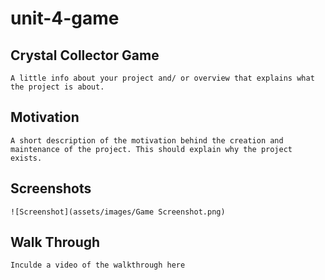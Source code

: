 # unit-4-game
## Crystal Collector Game
    A little info about your project and/ or overview that explains what the project is about.

## Motivation 
    A short description of the motivation behind the creation and maintenance of the project. This should explain why the project exists.

## Screenshots 
    ![Screenshot](assets/images/Game Screenshot.png)

## Walk Through
    Inculde a video of the walkthrough here

